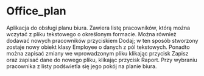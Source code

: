 # Office_plan

Aplikacja do obsługi planu biura. Zawiera listę pracowników, którą można wczytać z pliku tekstowego o określonym formacie. Można również dodawać nowych pracowników przyciskiem Dodaj; w ten sposób stworzony zostaje nowy obiekt klasy Employee o danych z pól tekstowych. Ponadto można zapisać zmiany we wprowadzonym pliku klikając przycisk Zapisz oraz zapisać dane do nowego pliku, klikając przycisk Raport. 
Przy wybraniu pracownika z listy podświetla się jego pokój na planie biura.
